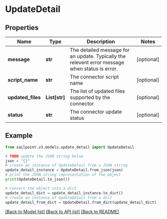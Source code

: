 # UpdateDetail


## Properties

Name | Type | Description | Notes
------------ | ------------- | ------------- | -------------
**message** | **str** | The detailed message for an update. Typically the relevent error message when status is error. | [optional] 
**script_name** | **str** | The connector script name | [optional] 
**updated_files** | **List[str]** | The list of updated files supported by the connector | [optional] 
**status** | **str** | The connector update status | [optional] 

## Example

```python
from sailpoint.v3.models.update_detail import UpdateDetail

# TODO update the JSON string below
json = "{}"
# create an instance of UpdateDetail from a JSON string
update_detail_instance = UpdateDetail.from_json(json)
# print the JSON string representation of the object
print(UpdateDetail.to_json())

# convert the object into a dict
update_detail_dict = update_detail_instance.to_dict()
# create an instance of UpdateDetail from a dict
update_detail_from_dict = UpdateDetail.from_dict(update_detail_dict)
```
[[Back to Model list]](../README.md#documentation-for-models) [[Back to API list]](../README.md#documentation-for-api-endpoints) [[Back to README]](../README.md)


